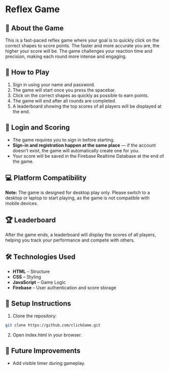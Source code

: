 # Reflex Game

## 🚀 About the Game
This is a fast-paced reflex game where your goal is to quickly click on the correct shapes to score points. The faster and more accurate you are, the higher your score will be. The game challenges your reaction time and precision, making each round more intense and engaging.

## 🎯 How to Play
1. Sign in using your name and password.
2. The game will start once you press the spacebar.
3. Click on the correct shapes as quickly as possible to earn points.
4. The game will end after all rounds are completed.
5. A leaderboard showing the top scores of all players will be displayed at the end.

## 🔐 Login and Scoring
- The game requires you to sign in before starting.  
- **Sign-in and registration happen at the same place** — if the account doesn’t exist, the game will automatically create one for you.  
- Your score will be saved in the Firebase Realtime Database at the end of the game.  

## 💻 Platform Compatibility
**Note:** The game is designed for desktop play only. Please switch to a desktop or laptop to start playing, as the game is not compatible with mobile devices.  

## 🏆 Leaderboard
After the game ends, a leaderboard will display the scores of all players, helping you track your performance and compete with others.  

## 🛠️ Technologies Used
- **HTML** – Structure  
- **CSS** – Styling  
- **JavaScript** – Game Logic  
- **Firebase** – User authentication and score storage  

## 📌 Setup Instructions
1. Clone the repository:
```bash
git clone https://github.com/clickGame.git
```
2.	Open index.html in your browser.

## 🌟 Future Improvements
- Add visible timer during gameplay.
